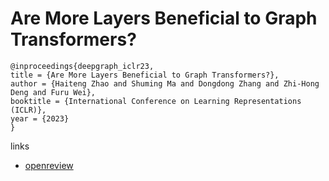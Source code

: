 # Are More Layers Beneficial to Graph Transformers?

```
@inproceedings{deepgraph_iclr23,
title = {Are More Layers Beneficial to Graph Transformers?},
author = {Haiteng Zhao and Shuming Ma and Dongdong Zhang and Zhi-Hong Deng and Furu Wei},
booktitle = {International Conference on Learning Representations (ICLR)},
year = {2023}
}
```

links
- [openreview](https://openreview.net/forum?id=uagC-X9XMi8)
